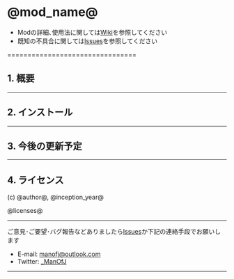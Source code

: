# @mod_name@

- Modの詳細､使用法に関しては[Wiki](../../wiki)を参照してください
- 既知の不具合に関しては[Issues](../../issues)を参照してください


================================
## 1. 概要


--------------------------------
## 2. インストール


--------------------------------
## 3. 今後の更新予定


--------------------------------
## 4. ライセンス

(c) @author@, @inception_year@

@licenses@


********************************

ご意見･ご要望･バグ報告などありましたら[Issues](../../issues)か下記の連絡手段でお願いします
  - E-mail: <manofj@outlook.com>
  - Twitter: [_ManOfJ](https://twitter.com/_ManOfJ)

********************************

